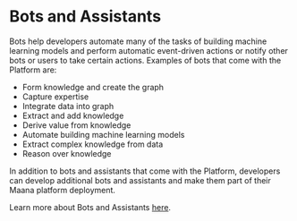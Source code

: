 # Bots and Assistants

Bots help developers automate many of the tasks of building machine learning models and perform automatic event-driven actions or notify other bots or users to take certain actions. Examples of bots that come with the Platform are:

* Form knowledge and create the graph
* Capture expertise
* Integrate data into graph
* Extract and add knowledge 
* Derive value from knowledge
* Automate building machine learning models
* Extract complex knowledge from data 
* Reason over knowledge

In addition to bots and assistants that come with the Platform, developers can develop additional bots and assistants and make them part of their Maana platform deployment.

Learn more about Bots and Assistants [here](../../getting-started-with-maana/building-knowledge-layers/connecting-bots-and-assistants.md).

